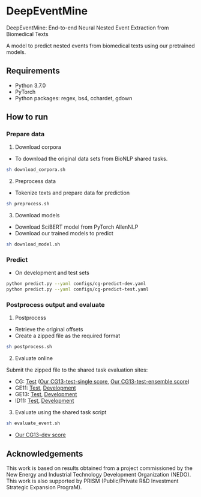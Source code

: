 # DeepEventMine
DeepEventMine: End-to-end Neural Nested Event Extraction from Biomedical Texts

A model to predict nested events from biomedical texts using our pretrained models.

## Requirements
- Python 3.7.0
- PyTorch
- Python packages: regex, bs4, cchardet, gdown

## How to run

### Prepare data
1. Download corpora
- To download the original data sets from BioNLP shared tasks.
```bash
sh download_corpora.sh
```

2. Preprocess data
- Tokenize texts and prepare data for prediction
```bash
sh preprocess.sh
```

3. Download models
- Download SciBERT model from PyTorch AllenNLP
- Download our trained models to predict
```bash
sh download_model.sh
```


### Predict

- On development and test sets
```bash
python predict.py --yaml configs/cg-predict-dev.yaml
python predict.py --yaml configs/cg-predict-test.yaml
```

### Postprocess output and evaluate

1. Postprocess
- Retrieve the original offsets
- Create a zipped file as the required format
```bash
sh postprocess.sh
```

2. Evaluate online

Submit the zipped file to the shared task evaluation sites:

- CG: [Test](http://weaver.nlplab.org/~bionlp-st/BioNLP-ST-2013/CG/submission/) ([Our CG13-test-single score](https://drive.google.com/file/d/1RaSyfNgpfOVHb7iDnK2PT9K8SEydQDQe/view?usp=sharing),
[Our CG13-test-ensemble score](https://drive.google.com/file/d/1p7GqdvckZ33xFRDomkYoHSVZ3Mpzyp4d/view?usp=sharing))
- GE11: [Test](http://bionlp-st.dbcls.jp/GE/2011/eval-test/), [Development](http://bionlp-st.dbcls.jp/GE/2011/eval-development/)
- GE13: [Test](http://bionlp-st.dbcls.jp/GE/2013/eval-test/), [Development](http://bionlp-st.dbcls.jp/GE/2013/eval-development/)
- ID11: [Test](http://weaver.nlplab.org/~bionlp-st/BioNLP-ST/ID/test-eval.html), [Development](http://weaver.nlplab.org/~bionlp-st/BioNLP-ST/ID/devel-eval.htm)

3. Evaluate using the shared task script

```bash
sh evaluate_event.sh
```
- [Our CG13-dev score](https://drive.google.com/file/d/1u1zKcGavDVEAnAwZq6cI_cxQcqERvoAZ/view?usp=sharing)

## Acknowledgements
This work is based on results obtained from a project commissioned by the New Energy and Industrial Technology Development Organization (NEDO).
This work is also supported by PRISM (Public/Private R&D Investment Strategic Expansion PrograM).